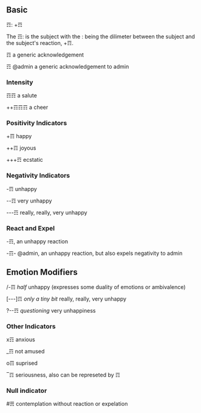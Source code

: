 ## Basic

☶: +☶

The ☶: is the subject with the : being the dilimeter between the subject and the subject's reaction, +☶.

☶ a generic acknowledgement

☶ @admin a generic acknowledgement to admin

### Intensity
☶☶ a salute

++☶☶☶ a cheer

### Positivity Indicators
+☶ happy

++☶ joyous

+++☶ ecstatic

### Negativity Indicators
-☶ unhappy

--☶ very unhappy

---☶ really, really, very unhappy

### React and Expel
-☶, an unhappy reaction

-☶- @admin, an unhappy reaction, but also expels negativity to admin

## Emotion Modifiers
/-☶ *half* unhappy (expresses some duality of emotions or ambivalence)

[---]☶ *only a tiny bit* really, really, very unhappy

?--☶ *questioning* very unhappiness

### Other Indicators
x☶ anxious

_☶ not amused

o☶ suprised

‾☶ seriousness, also can be represeted by ☶

### Null indicator
#☴ contemplation without reaction or expelation